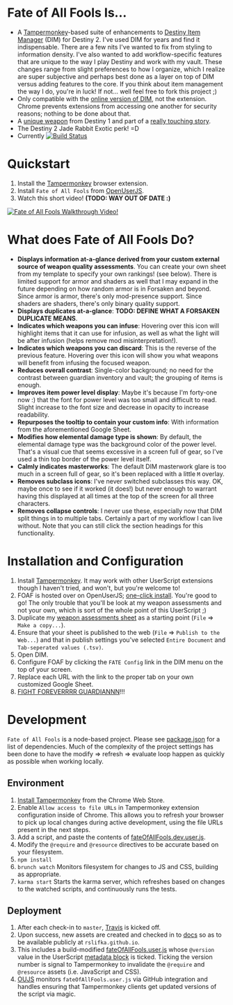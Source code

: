 # Fate of All Fools Is...

* A [Tampermonkey](https://Tampermonkey.net/)-based suite of enhancements to [Destiny Item Manager](https://www.destinyitemmanager.com/) (DIM) for Destiny 2. I've used DIM for years and find it indispensable. There are a few nits I've wanted to fix from styling to information density. I've also wanted to add workflow-specific features that are unique to the way I play Destiny and work with my vault. These changes range from slight preferences to how I organize, which I realize are super subjective and perhaps best done as a layer on top of DIM versus adding features to the core. If you think about item management the way I do, you're in luck! If not... well feel free to fork this project ;)
* Only compatible with the [online version of DIM](https://app.destinyitemmanager.com/), not the extension. Chrome prevents extensions from accessing one another for security reasons; nothing to be done about that.
* A [unique weapon](http://destinydb.com/item/3490486524/fate-of-all-fools) from Destiny 1 and part of a [really touching story](https://www.reddit.com/r/DestinyTheGame/comments/2lgxd4/deej_just_sent_my_husband_the_new_exotic_fate_of/).
* The Destiny 2 Jade Rabbit Exotic perk! =D
* Currently [![Build Status](https://travis-ci.org/rslifka/fate_of_all_fools.svg?branch=master)](https://travis-ci.org/rslifka/fate_of_all_fools)

# Quickstart

1. Install the [Tampermonkey](https://tampermonkey.net/) browser extension.
1. Install `Fate of All Fools` from [OpenUserJS](https://openuserjs.org/scripts/rslifka/FateOfAllFools_-_DIM_Customization).
1. Watch this short video! **(TODO: WAY OUT OF DATE :)**

[![Fate of All Fools Walkthrough Video!](https://rslifka.github.io/fate_of_all_fools/img/fate-youtube-screenshot.jpg)](https://www.youtube.com/watch?v=AW5kWLvGKqI)

# What does Fate of All Fools Do?
* **Displays information at-a-glance derived from your custom external source of weapon quality assessments**. You can create your own sheet from my template to specify your own rankings! (see below). There is limited support for armor and shaders as well that I may expand in the future depending on how random armor is in Forsaken and beyond. Since armor is armor, there's only mod-presence support. Since shaders are shaders, there's only binary quality support.
* **Displays duplicates at-a-glance**: **TODO: DEFINE WHAT A FORSAKEN DUPLICATE MEANS**.
* **Indicates which weapons you can infuse**: Hovering over this icon will highlight items that it can use for infusion, as well as what the light will be after infusion (helps remove mod misinterpretation!).
* **Indicates which weapons you can discard**: This is the reverse of the previous feature. Hovering over this icon will show you what weapons will benefit from infusing the focused weapon.
* **Reduces overall contrast**: Single-color background; no need for the contrast between guardian inventory and vault; the grouping of items is enough.
* **Improves item power level display**: Maybe it's because I'm forty-one now :) that the font for power level was too small and difficult to read. Slight increase to the font size and decrease in opacity to increase readability.
* **Repurposes the tooltip to contain your custom info**: With information from the aforementioned Google Sheet.
* **Modifies how elemental damage type is shown**: By default, the elemental damage type was the background color of the power level. That's a visual cue that seems excessive in a screen full of gear, so I've used a thin top border of the power level itself.
* **Calmly indicates masterworks**: The default DIM masterwork glare is too much in a screen full of gear, so it's been replaced with a little `M` overlay.
* **Removes subclass icons**: I've never switched subclasses this way. OK, maybe once to see if it worked (it does!) but never enough to warrant having this displayed at all times at the top of the screen for all three characters.
* **Removes collapse controls**: I never use these, especially now that DIM split things in to multiple tabs. Certainly a part of my workflow I can live without. Note that you can still click the section headings for this functionality.

# Installation and Configuration

1. Install [Tampermonkey](https://Tampermonkey.net/). It may work with other UserScript extensions though I haven't tried, and won't, but you're welcome to!
1. FOAF is hosted over on OpenUserJS; [one-click install](https://openuserjs.org/scripts/rslifka/FateOfAllFools_-_DIM_Customization). You're good to go! The only trouble that you'll be look at my weapon assessments and not your own, which is sort of the whole point of this UserScript ;)
1. Duplicate my [weapon assessments sheet](https://docs.google.com/spreadsheets/d/16BO3r1B5vuLtCnR06l_rtCl_WlWVDkg_9C9Gu-v-xi4/edit?usp=sharing) as a starting point (`File` => `Make a copy...`).
1. Ensure that your sheet is published to the web (`File` => `Publish to the Web...`) and that in publish settings you've selected `Entire Document` and `Tab-seperated values (.tsv)`.
1. Open DIM.
1. Configure FOAF by clicking the `FATE Config` link in the DIM menu on the top of your screen.
1. Replace each URL with the link to the proper tab on your own customized Google Sheet.
1. [FIGHT FOREVERRRR GUARDIANNN](https://www.youtube.com/watch?v=sAhhgmf6Xg8&feature=youtu.be&t=5)!!!

# Development
`Fate of All Fools` is a node-based project. Please see [package.json](https://github.com/rslifka/fate_of_all_fools/blob/master/package.json) for a list of dependencies. Much of the complexity of the project settings has been done to have the modify => refresh => evaluate loop happen as quickly as possible when working locally.

## Environment
1. [Install Tampermonkey](https://chrome.google.com/webstore/detail/Tampermonkey/dhdgffkkebhmkfjojejmpbldmpobfkfo?hl=en) from the Chrome Web Store.
1. Enable `Allow access to file URLs` in Tampermonkey extension configuration inside of Chrome. This allows you to refresh your browser to pick up local changes during active development, using the file URLs present in the next steps.
1. Add a script, and paste the contents of [fateOfAllFools.dev.user.js](https://github.com/rslifka/fate_of_all_fools/blob/master/fateOfAllFools.dev.user.js).
1. Modify the `@require` and `@resource` directives to be accurate based on your filesystem.
1. `npm install`
1. `brunch watch` Monitors filesystem for changes to JS and CSS, building as appropriate.
1. `karma start` Starts the karma server, which refreshes based on changes to the watched scripts, and continuously runs the tests.

## Deployment
1. After each check-in to `master`, [Travis](https://travis-ci.org/rslifka/fate_of_all_fools) is kicked off.
1. Upon success, new assets are created and checked in to [docs](https://github.com/rslifka/fate_of_all_fools/tree/master/docs) so as to be available publicly at `rslifka.github.io`.
1. This includes a build-modified [fateOfAllFools.user.js](https://github.com/rslifka/fate_of_all_fools/blob/master/docs/fateOfAllFools.user.js) whose `@version` value in the UserScript [metadata block](https://wiki.greasespot.net/Metadata_Block) is ticked. Ticking the version number is signal to Tampermonkey to invalidate the `@require` and `@resource` assets (i.e. JavaScript and CSS).
1. [OUJS](https://openuserjs.org/scripts/rslifka/FateOfAllFools_-_DIM_Customization) monitors `fateOfAllFools.user.js` via GitHub integration and handles ensuring that Tampermonkey clients get updated versions of the script via magic.
